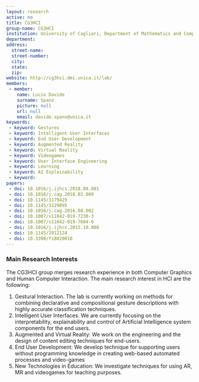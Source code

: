```yaml
---
layout: research
active: no
title: CG3HCI
group-name: CG3HCI
institution: University of Cagliari, Department of Mathematics and Computer Science
department: 
address: 
  street-name: 
  street-number: 
  city: 
  state: 
  zip: 
website: http://cg3hci.dmi.unica.it/lab/
members: 
 - member: 
    name: Lucio Davide
    surname: Spano
    picture: null
    url: null
    email: davide.spano@unica.it
keywords: 
 - keyword: Gestures
 - keyword: Intelligent User Interfaces
 - keyword: End User Development
 - keyword: Augmented Reality
 - keyword: Virtual Reality
 - keyword: Videogames
 - keyword: User Interface Engineering
 - keyword: Learning
 - keyword: AI Explainability
 - keyword: 
papers: 
 - doi: 10.1016/j.ijhcs.2018.09.001
 - doi: 10.1016/j.cag.2018.02.009
 - doi: 10.1145/3179429
 - doi: 10.1145/3229095
 - doi: 10.1016/j.cag.2016.08.002
 - doi: 10.1007/s11042-019-7230-3
 - doi: 10.1007/s11042-019-7604-6
 - doi: 10.1016/j.ijhcs.2015.10.008
 - doi: 10.1145/2912124
 - doi: 10.3390/fi8020010
---
```



### Main Research Interests
The CG3HCI group merges research experience in both Computer Graphics and Human Computer Interaction. The main research interest in HCI are the following:
1) Gestural Interaction. The lab is currently working on methods for combining declarative and compositional gesture descriptions with highly accurate classification techniques.
2) Intelligent User Interfaces. We are currently focusing on the interpretability, explainability and control of Artificial Intelligence system components for the end users. 
3) Augmented and Virtual Reality: We work on the engineering and the design of content editing techniques for end-users.
4) End User Development: We develop technique for supporting users without programming knowledge in creating web-based automated processes and video-games
5) New Technologies in Education: We investigate techniques for using AR, MR and videogames for teaching purposes.